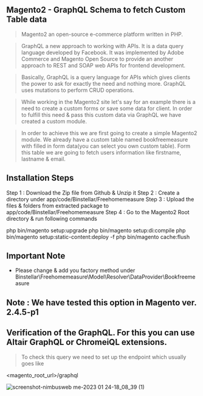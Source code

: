 ## Magento2 - GraphQL Schema to fetch Custom Table data

> Magento2 an open-source e-commerce platform written in PHP.


> GraphQL a new approach to working with APIs. It is a data query language developed by Facebook. It was implemented by Adobe Commerce and Magento Open Source to provide an another approach to REST and SOAP web APIs for frontend development.


> Basically, GraphQL is a query language for APIs which gives clients the power to ask for exactly the need and nothing more. GraphQL uses mutations to perform CRUD operations.

> While working in the Magento2 site let's say for an example there is a need to create a custom forms or save some data for client. In order to fulfill this need & pass this custom data via GraphQL we have created a custom module. 

> In order to achieve this we are first going to create a simple Magento2 module. We already have a custom table named bookfreemeasure with filled in form data(you can select you own custom table). Form this table we are going to fetch users information like firstname, lastname & email.



## Installation Steps

Step 1 : Download the Zip file from Github & Unzip it
Step 2 : Create a directory under app/code/Binstellar/Freehomemeasure
Step 3 : Upload the files & folders from extracted package to app/code/Binstellar/Freehomemeasure
Step 4 : Go to the Magento2 Root directory & run following commands

php bin/magento setup:upgrade 
php bin/magento setup:di:compile
php bin/magento setup:static-content:deploy -f
php bin/magento cache:flush

## Important Note 
- Please change & add you factory method under Binstellar\Freehomemeasure\Model\Resolver\DataProvider\Bookfreemeasure


## Note : We have tested this option in Magento ver. 2.4.5-p1

## Verification of the GraphQL. For this you can use Altair GraphQL or ChromeiQL extensions.

> To check this query we need to set up the endpoint which usually goes like

<magento_root_url>/graphql

![screenshot-nimbusweb me-2023 01 24-18_08_39 (1)](https://user-images.githubusercontent.com/123800304/215411774-6013a47b-9c57-4c08-9fdb-e0e1a5341e33.png)

